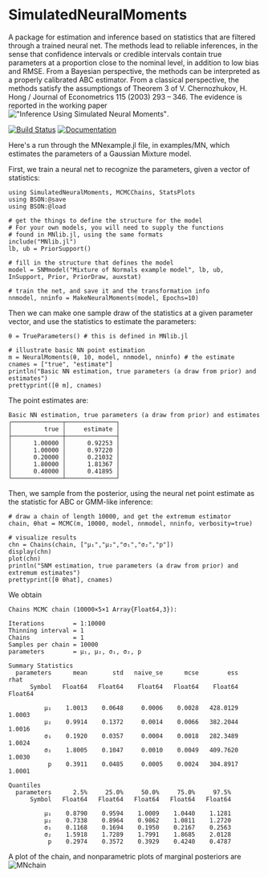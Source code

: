# SimulatedNeuralMoments
A package for estimation and inference based on statistics that are filtered through a trained neural net. The methods lead to reliable inferences, in the sense that confidence intervals or credible intervals contain true parameters at a proportion close to the nominal level, in addition to low bias and RMSE. From a Bayesian perspective, the methods can be interpreted as a properly calibrated ABC estimator. From a classical perspective, the methods satisfy the assumptiongs of Theorem 3 of V. Chernozhukov, H. Hong / Journal of Econometrics 115 (2003) 293 – 346. The evidence is reported in the working paper !["Inference Using Simulated Neural Moments"](https://www.barcelonagse.eu/research/working-papers/inference-using-simulated-neural-moments).

[![Build Status](https://travis-ci.org/mcreel/SimulatedNeuralMoments.jl.svg?branch=main)](https://travis-ci.org/mcreel/SimulatedNeuralMoments.jl)
[![Documentation](https://img.shields.io/badge/docs-latest-blue.svg)](https://github.com/mcreel/SimulatedNeuralMoments.jl/blob/main/docs/src/Example1.md)

Here's a run through the MNexample.jl file, in examples/MN, which estimates the parameters of a Gaussian Mixture model.

First, we train a neural net to recognize the parameters, given a vector of statistics:

```
using SimulatedNeuralMoments, MCMCChains, StatsPlots
using BSON:@save
using BSON:@load

# get the things to define the structure for the model
# For your own models, you will need to supply the functions
# found in MNlib.jl, using the same formats
include("MNlib.jl")
lb, ub = PriorSupport()

# fill in the structure that defines the model
model = SNMmodel("Mixture of Normals example model", lb, ub, InSupport, Prior, PriorDraw, auxstat)

# train the net, and save it and the transformation info
nnmodel, nninfo = MakeNeuralMoments(model, Epochs=10)
```

Then we can make one sample draw of the statistics at a given parameter vector, and use the statistics to estimate the parameters:
```
θ = TrueParameters() # this is defined in MNlib.jl

# illustrate basic NN point estimation
m = NeuralMoments(θ, 10, model, nnmodel, nninfo) # the estimate
cnames = ["true", "estimate"]
println("Basic NN estimation, true parameters (a draw from prior) and estimates")
prettyprint([θ m], cnames)

```
The point estimates are:
```
Basic NN estimation, true parameters (a draw from prior) and estimates
┌──────────────┬──────────────┐
│         true │     estimate │
├──────────────┼──────────────┤
│      1.00000 │      0.92253 │
│      1.00000 │      0.97220 │
│      0.20000 │      0.21032 │
│      1.80000 │      1.81367 │
│      0.40000 │      0.41895 │
└──────────────┴──────────────┘
```

Then, we sample from the posterior, using the neural net point estimate as the statistic for ABC or GMM-like inference:

```
# draw a chain of length 10000, and get the extremum estimator
chain, θhat = MCMC(m, 10000, model, nnmodel, nninfo, verbosity=true)

# visualize results
chn = Chains(chain, ["μ₁","μ₂","σ₁","σ₂","p"])
display(chn)
plot(chn)
println("SNM estimation, true parameters (a draw from prior) and extremum estimates")
prettyprint([θ θhat], cnames)
```

We obtain

```
Chains MCMC chain (10000×5×1 Array{Float64,3}):

Iterations        = 1:10000
Thinning interval = 1
Chains            = 1
Samples per chain = 10000
parameters        = μ₁, μ₂, σ₁, σ₂, p

Summary Statistics
  parameters      mean       std   naive_se      mcse        ess      rhat 
      Symbol   Float64   Float64    Float64   Float64    Float64   Float64 

          μ₁    1.0013    0.0648     0.0006    0.0028   428.0129    1.0003
          μ₂    0.9914    0.1372     0.0014    0.0066   382.2044    1.0016
          σ₁    0.1920    0.0357     0.0004    0.0018   282.3489    1.0024
          σ₂    1.8005    0.1047     0.0010    0.0049   409.7620    1.0030
           p    0.3911    0.0485     0.0005    0.0024   304.8917    1.0001

Quantiles
  parameters      2.5%     25.0%     50.0%     75.0%     97.5% 
      Symbol   Float64   Float64   Float64   Float64   Float64 

          μ₁    0.8790    0.9594    1.0009    1.0440    1.1281
          μ₂    0.7338    0.8964    0.9862    1.0811    1.2720
          σ₁    0.1168    0.1694    0.1950    0.2167    0.2563
          σ₂    1.5918    1.7289    1.7991    1.8685    2.0128
           p    0.2974    0.3572    0.3929    0.4240    0.4787

```

A plot of the chain, and nonparametric plots of marginal posteriors are
![MNchain](https://github.com/mcreel/SimulatedNeuralMoments.jl/blob/main/examples/MN/chain.png)



